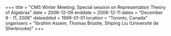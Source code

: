 +++
title = "CMS Winter Meeting: Special session on Representation Theory of Algebras"
date = 2006-12-09
enddate = 2006-12-11
dates = "December 9 - 11, 2006"
dateadded = 1999-01-01
location = "Toronto, Canada"
organisers = "Ibrahim Assem, Thomas Brüstle, Shiping Liu (Université de Sherbrooke)"
+++

